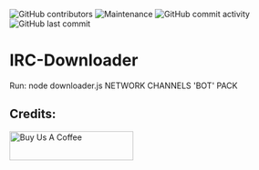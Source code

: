 ![GitHub contributors](https://img.shields.io/github/contributors/sebiweise/IRC-Downloader)
![Maintenance](https://img.shields.io/maintenance/no/2021)
![GitHub commit activity](https://img.shields.io/github/commit-activity/m/sebiweise/IRC-Downloader)
![GitHub last commit](https://img.shields.io/github/last-commit/sebiweise/IRC-Downloader)


# IRC-Downloader

Run:  node downloader.js NETWORK CHANNELS 'BOT' PACK

## Credits:
<a href="https://www.buymeacoffee.com/sebiweise" target="_blank"><img src="https://cdn.buymeacoffee.com/buttons/v2/default-blue.png" alt="Buy Us A Coffee" height="51px" width="217px" /></a>
